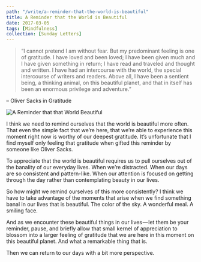 ```yaml
---
path: "/write/a-reminder-that-the-world-is-beautiful"
title: A Reminder that the World is Beautiful
date: 2017-03-05
tags: [Mindfulness]
collection: [Sunday Letters]
---
```


> “I cannot pretend I am without fear. But my predominant feeling is one of gratitude. I have loved and been loved; I have been given much and I have given something in return; I have read and traveled and thought and written. I have had an intercourse with the world, the special intercourse of writers and readers. Above all, I have been a sentient being, a thinking animal, on this beautiful planet, and that in itself has been an enormous privilege and adventure.”

– Oliver Sacks in Gratitude

![A Reminder that that World Beautiful](./img/march-5-fb.jpg)

I think we need to remind ourselves that the world is beautiful more often. That even the simple fact that we’re here, that we’re able to experience this moment right now is worthy of our deepest gratitude. It’s unfortunate that I find myself only feeling that gratitude when gifted this reminder by someone like Oliver Sacks.

To appreciate that the world is beautiful requires us to pull ourselves out of the banality of our everyday lives. When we’re distracted. When our days are so consistent and pattern-like. When our attention is focused on getting through the day rather than contemplating beauty in our lives.

So how might we remind ourselves of this more consistently? I think we have to take advantage of the moments that arise when we find something banal in our lives that is beautiful. The color of the sky. A wonderful meal. A smiling face.

And as we encounter these beautiful things in our lives — let them be your reminder, pause, and briefly allow that small kernel of appreciation to blossom into a larger feeling of gratitude that we are here in this moment on this beautiful planet. And what a remarkable thing that is.

Then we can return to our days with a bit more perspective.